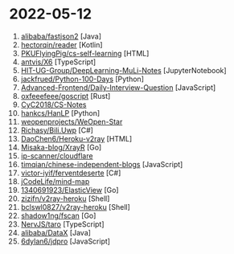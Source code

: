 # 2022-05-12

1. [alibaba/fastjson2](https://github.com/alibaba/fastjson2 "🚄 FASTJSON2是FASTJSON项目的重要升级，目标是为下一个十年提供一个高性能的JSON库") [Java]
2. [hectorqin/reader](https://github.com/hectorqin/reader "阅读3服务器版，桌面端。后端 Kotlin + Spring Boot + Vert.x + Coroutine ；前端 Vue.js + Element") [Kotlin]
3. [PKUFlyingPig/cs-self-learning](https://github.com/PKUFlyingPig/cs-self-learning "计算机自学指南") [HTML]
4. [antvis/X6](https://github.com/antvis/X6 "🚀 JavaScript diagramming library that uses SVG and HTML for rendering.") [TypeScript]
5. [HIT-UG-Group/DeepLearning-MuLi-Notes](https://github.com/HIT-UG-Group/DeepLearning-MuLi-Notes "Notes about courses Dive into Deep Learning by Mu Li") [JupyterNotebook]
6. [jackfrued/Python-100-Days](https://github.com/jackfrued/Python-100-Days "Python - 100天从新手到大师") [Python]
7. [Advanced-Frontend/Daily-Interview-Question](https://github.com/Advanced-Frontend/Daily-Interview-Question "我是依扬（木易杨），公众号「高级前端进阶」作者，每天搞定一道前端大厂面试题，祝大家天天进步，一年后会看到不一样的自己。") [JavaScript]
8. [oxfeeefeee/goscript](https://github.com/oxfeeefeee/goscript "An alternative implementation of Golang specs, written in Rust for embedding or wrapping.") [Rust]
9. [CyC2018/CS-Notes](https://github.com/CyC2018/CS-Notes "📚 技术面试必备基础知识、Leetcode、计算机操作系统、计算机网络、系统设计") 
10. [hankcs/HanLP](https://github.com/hankcs/HanLP "中文分词 词性标注 命名实体识别 依存句法分析 成分句法分析 语义依存分析 语义角色标注 指代消解 风格转换 语义相似度 新词发现 关键词短语提取 自动摘要 文本分类聚类 拼音简繁转换 自然语言处理") [Python]
11. [weopenprojects/WeOpen-Star](https://github.com/weopenprojects/WeOpen-Star "WeOpen Star is a project that provides growth support for open source contributors, enthusiasts and open source projects in different fields.") 
12. [Richasy/Bili.Uwp](https://github.com/Richasy/Bili.Uwp "适用于新系统UI的哔哩") [C#]
13. [DaoChen6/Heroku-v2ray](https://github.com/DaoChen6/Heroku-v2ray "在Heroku上部署v2ray") [HTML]
14. [Misaka-blog/XrayR](https://github.com/Misaka-blog/XrayR "XrayR 机场后端，支持SSPanel、V2board、PMPanel及Proxypanel。相比原版XrayR优化了性能、内存占用") [Go]
15. [ip-scanner/cloudflare](https://github.com/ip-scanner/cloudflare "") 
16. [timqian/chinese-independent-blogs](https://github.com/timqian/chinese-independent-blogs "中文独立博客列表") [JavaScript]
17. [victor-iyif/ferventdeserte](https://github.com/victor-iyif/ferventdeserte "visualized crawler & ETL IDE written with C#/WPF") [C#]
18. [jCodeLife/mind-map](https://github.com/jCodeLife/mind-map "🖼个人思维导图笔记，已整理JS、TS、Vue、React ... 持续更新中，欢迎 PR 和 Start~") 
19. [1340691923/ElasticView](https://github.com/1340691923/ElasticView "这是一个轻便的ElasticSearch可视化客户端") [Go]
20. [zizifn/v2ray-heroku](https://github.com/zizifn/v2ray-heroku "利用github actions 实现v2ray-heroku的部署，停止，启动， 和删除。") [Shell]
21. [bclswl0827/v2ray-heroku](https://github.com/bclswl0827/v2ray-heroku "用于在 Heroku 上部署 V2Ray WebSocket。") [Shell]
22. [shadow1ng/fscan](https://github.com/shadow1ng/fscan "一款内网综合扫描工具，方便一键自动化、全方位漏扫扫描。") [Go]
23. [NervJS/taro](https://github.com/NervJS/taro "开放式跨端跨框架解决方案，支持使用 React/Vue/Nerv 等框架来开发微信/京东/百度/支付宝/字节跳动/ QQ 小程序/H5/React Native 等应用。 https://taro.zone/") [TypeScript]
24. [alibaba/DataX](https://github.com/alibaba/DataX "DataX是阿里云DataWorks数据集成的开源版本。") [Java]
25. [6dylan6/jdpro](https://github.com/6dylan6/jdpro "青龙脚本库") [JavaScript]
